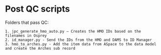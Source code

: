 # Post QC scripts

Folders that pass QC:

    1. jpc_generate_hmo_auto.py – Creates the HMO IDs based on the filenames in Osprey
    2. id_manager.py - Send the IDs from the HMO and DAMS to ID Manager
    3. hmo_to_arches.py - Add the item data from ASpace to the data model and create the Arches sub record

